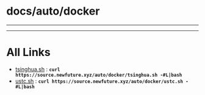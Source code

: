 
# docs/auto/docker
---



---

# All Links

* [tsinghua.sh](tsinghua.sh) : **`curl https://source.newfuture.xyz/auto/docker/tsinghua.sh -#L|bash`** 
* [ustc.sh](ustc.sh) : **`curl https://source.newfuture.xyz/auto/docker/ustc.sh -#L|bash`** 
